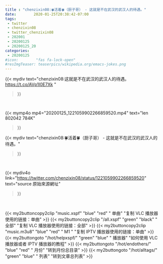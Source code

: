 ```yaml
---
title : "chenzixin08:🍀活着🍀（厨子哥） - 这就是不在武汉的武汉人的待遇。"
date:        2020-01-25T20:38:42-07:00
tags:
 - twitter
 - chenzixin08
 - twitter_chenzixin08
 - 202001
 - 20200125
 - 20200125_20
categories:
 - 20200125
#icon:        "fas fa-lock-open"
#resImgTeaser: teaserpics/wikipedia.org/emacs-jokes.png
---
```


{{< mydiv text="chenzixin08:这就是不在武汉的武汉人的待遇。 https://t.co/AVp1I0E7Xk "
>}}
<br>


{{< mymp4o mp4="20200125_1221059902266859520.mp4"
text="len 802042    784K"
>}}


{{< mydiv text="chenzixin08:🍀活着🍀（厨子哥） - 这就是不在武汉的武汉人的待遇。"
>}}
<br>

{{< mydiv4o link="https://twitter.com/chenzixin08/status/1221059902266859520"
text="source 原始來源網址"
>}}


<br>




{{< my2buttoncopy2clip "music.xspf"        "blue"   "red"    " 单曲"  "复制 VLC 播放器使用的链接：单曲" >}} {{< my2buttoncopy2clip "/all.xspf"         "green"  "black"  " 全部"  "复制 VLC 播放器使用的链接：全部" >}} {{< my2buttoncopy2clip "music.m3u8"        "blue"   "red"    " M1 "    "复制 IPTV 播放器使用的链接：单曲" >}} {{< my2buttongoto      "/hot/helpxspf/"    "green"  "blue"   " 播放器" "如何使用 VLC 播放器或者 IPTV 播放器的教程" >}} {{< my2buttongoto      "/hot/endothers/"   "blue"   "red"    " 月份"   "转到月份总目录" >}} {{< my2buttongoto      "/hot/alltags/"     "green"  "blue"   " 列表"   "转到文章总列表" >}} 
